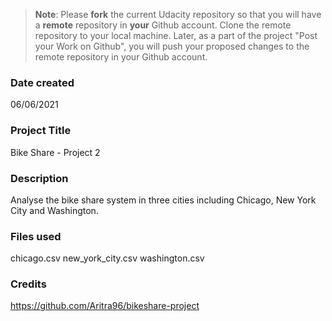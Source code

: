 >**Note**: Please **fork** the current Udacity repository so that you will have a **remote** repository in **your** Github account. Clone the remote repository to your local machine. Later, as a part of the project "Post your Work on Github", you will push your proposed changes to the remote repository in your Github account.

### Date created
06/06/2021

### Project Title
Bike Share - Project 2

### Description
Analyse the bike share system in three cities including Chicago, New York City and Washington.

### Files used
chicago.csv
new_york_city.csv
washington.csv

### Credits
https://github.com/Aritra96/bikeshare-project
